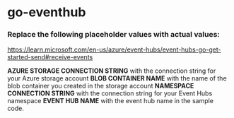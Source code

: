 # go-eventhub

### Replace the following placeholder values with actual values:

https://learn.microsoft.com/en-us/azure/event-hubs/event-hubs-go-get-started-send#receive-events

**AZURE STORAGE CONNECTION STRING** with the connection string for your Azure storage account
**BLOB CONTAINER NAME** with the name of the blob container you created in the storage account
**NAMESPACE CONNECTION STRING** with the connection string for your Event Hubs namespace
**EVENT HUB NAME** with the event hub name in the sample code.
